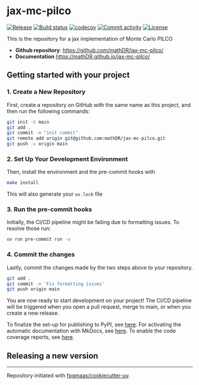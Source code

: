 # jax-mc-pilco

[![Release](https://img.shields.io/github/v/release/mathDR/jax-mc-pilco)](https://img.shields.io/github/v/release/mathDR/jax-mc-pilco)
[![Build status](https://img.shields.io/github/actions/workflow/status/mathDR/jax-mc-pilco/main.yml?branch=main)](https://github.com/mathDR/jax-mc-pilco/actions/workflows/main.yml?query=branch%3Amain)
[![codecov](https://codecov.io/gh/mathDR/jax-mc-pilco/branch/main/graph/badge.svg)](https://codecov.io/gh/mathDR/jax-mc-pilco)
[![Commit activity](https://img.shields.io/github/commit-activity/m/mathDR/jax-mc-pilco)](https://img.shields.io/github/commit-activity/m/mathDR/jax-mc-pilco)
[![License](https://img.shields.io/github/license/mathDR/jax-mc-pilco)](https://img.shields.io/github/license/mathDR/jax-mc-pilco)

This is the repository for a jax implementation of Monte Carlo PILCO

- **Github repository**: <https://github.com/mathDR/jax-mc-pilco/>
- **Documentation** <https://mathDR.github.io/jax-mc-pilco/>

## Getting started with your project

### 1. Create a New Repository

First, create a repository on GitHub with the same name as this project, and then run the following commands:

```bash
git init -b main
git add .
git commit -m "init commit"
git remote add origin git@github.com:mathDR/jax-mc-pilco.git
git push -u origin main
```

### 2. Set Up Your Development Environment

Then, install the environment and the pre-commit hooks with

```bash
make install
```

This will also generate your `uv.lock` file

### 3. Run the pre-commit hooks

Initially, the CI/CD pipeline might be failing due to formatting issues. To resolve those run:

```bash
uv run pre-commit run -a
```

### 4. Commit the changes

Lastly, commit the changes made by the two steps above to your repository.

```bash
git add .
git commit -m 'Fix formatting issues'
git push origin main
```

You are now ready to start development on your project!
The CI/CD pipeline will be triggered when you open a pull request, merge to main, or when you create a new release.

To finalize the set-up for publishing to PyPI, see [here](https://fpgmaas.github.io/cookiecutter-uv/features/publishing/#set-up-for-pypi).
For activating the automatic documentation with MkDocs, see [here](https://fpgmaas.github.io/cookiecutter-uv/features/mkdocs/#enabling-the-documentation-on-github).
To enable the code coverage reports, see [here](https://fpgmaas.github.io/cookiecutter-uv/features/codecov/).

## Releasing a new version



---

Repository initiated with [fpgmaas/cookiecutter-uv](https://github.com/fpgmaas/cookiecutter-uv).
